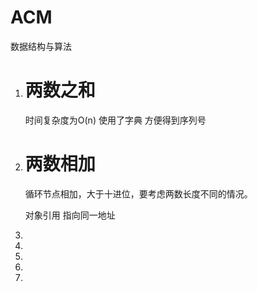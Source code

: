 # ACM
数据结构与算法



1. # **两数之和**

   时间复杂度为O(n)   使用了字典 方便得到序列号

2. # 两数相加

   循环节点相加，大于十进位，要考虑两数长度不同的情况。

   对象引用 指向同一地址

3. 

4. 

5. 

6. 

7. 



